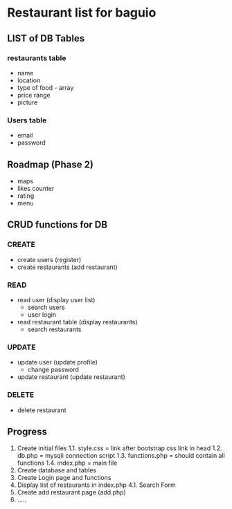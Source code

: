 # Restaurant list for baguio

## LIST of DB Tables
### restaurants table
- name
- location
- type of food - array
- price range
- picture
### Users table
- email
- password

## 
## Roadmap (Phase 2)
- maps
- likes counter
- rating
- menu

##
## CRUD functions for DB
### CREATE
- create users (register)
- create restaurants (add restaurant)
### READ
- read user (display user list)
  - search users
  - user login
- read restaurant table (display restaurants)
  - search restaurants
### UPDATE
- update user (update profile)
  - change password
- update restaurant (update restaurant)
### DELETE
- delete restaurant

##
## Progress
1. Create initial files
1.1. style.css = link after bootstrap css link in head
1.2. db.php = mysqli connection script
1.3. functions.php = should contain all functions
1.4. index.php = main file
2. Create database and tables
3. Create Login page and functions
4. Display list of restaurants in index.php
4.1. Search Form
5. Create add restaurant page (add.php)
6. .....